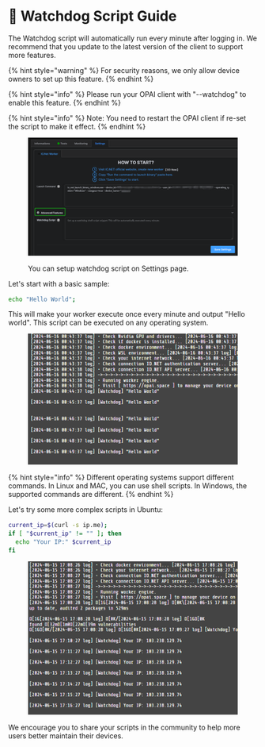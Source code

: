 # 🐶 Watchdog Script Guide

The Watchdog script will automatically run every minute after logging in. We recommend that you update to the latest version of the client to support more features.

{% hint style="warning" %}
For security reasons, we only allow device owners to set up this feature.
{% endhint %}

{% hint style="info" %}
Please run your OPAI client with "--watchdog" to enable this feature.
{% endhint %}

{% hint style="info" %}
Note: You need to restart the OPAI client if re-set the script to make it effect.
{% endhint %}

<figure><img src="../.gitbook/assets/image (2).png" alt=""><figcaption><p>You can setup watchdog script on Settings page.</p></figcaption></figure>

Let's start with a basic sample:

```sh
echo "Hello World";
```

This will make your worker execute once every minute and output "Hello world". This script can be executed on any operating system.

<figure><img src="../.gitbook/assets/image (1).png" alt=""><figcaption></figcaption></figure>

{% hint style="info" %}
Different operating systems support different commands. In Linux and MAC, you can use shell scripts. In Windows, the supported commands are different.
{% endhint %}

Let's try some more complex scripts in Ubuntu:

```sh
current_ip=$(curl -s ip.me);
if [ "$current_ip" != "" ]; then
  echo "Your IP:" $current_ip
fi
```

<figure><img src="../.gitbook/assets/image (3).png" alt=""><figcaption></figcaption></figure>

We encourage you to share your scripts in the community to help more users better maintain their devices.
